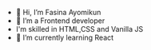 - 👋 Hi, I’m Fasina Ayomikun
- 👀 I’m a Frontend developer 
- I'm skilled in HTML,CSS and Vanilla JS
- 🌱 I’m currently learning React


<!---
Fasina-ayomikun/Fasina-ayomikun is a ✨ special ✨ repository because its `README.md` (this file) appears on your GitHub profile.
You can click the Preview link to take a look at your changes.
--->
